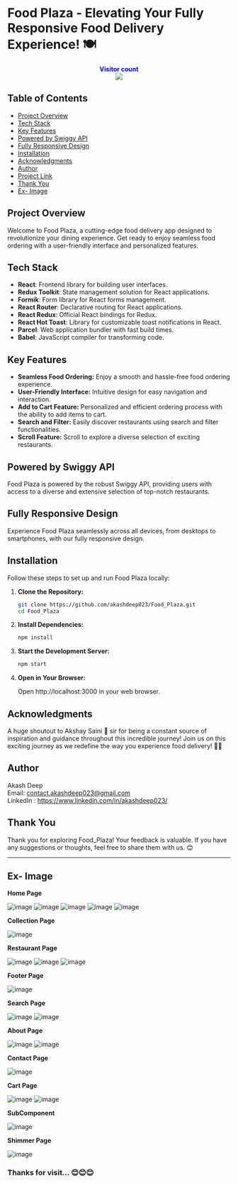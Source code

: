 # Food Plaza - Elevating Your Fully Responsive Food Delivery Experience! 🍽️

<p align="center">
  <b style="color: blue;  ">Visitor count</b>
  <br>
  <a style="" href="https://github.com/akashdeep023">
  <img src="https://profile-counter.glitch.me/food-plaza/count.svg" />
  </a>
</p>

## Table of Contents

-   [Project Overview](#project-overview)
-   [Tech Stack](#tech-stack)
-   [Key Features](#key-features)
-   [Powered by Swiggy API](#powered-by-swiggy-api)
-   [Fully Responsive Design](#fully-responsive-design)
-   [Installation](#installation)
-   [Acknowledgments](#acknowledgments)
-   [Author](#author)
-   [Project Link](#project-link)
-   [Thank You](#thank-you)
-   [Ex- Image](#ex--image)

## Project Overview

Welcome to Food Plaza, a cutting-edge food delivery app designed to revolutionize your dining experience. Get ready to enjoy seamless food ordering with a user-friendly interface and personalized features.

## Tech Stack

-   **React**: Frontend library for building user interfaces.
-   **Redux Toolkit**: State management solution for React applications.
-   **Formik**: Form library for React forms management.
-   **React Router**: Declarative routing for React applications.
-   **React Redux**: Official React bindings for Redux.
-   **React Hot Toast**: Library for customizable toast notifications in React.
-   **Parcel**: Web application bundler with fast build times.
-   **Babel**: JavaScript compiler for transforming code.

## Key Features

-   **Seamless Food Ordering:** Enjoy a smooth and hassle-free food ordering experience.
-   **User-Friendly Interface:** Intuitive design for easy navigation and interaction.
-   **Add to Cart Feature:** Personalized and efficient ordering process with the ability to add items to cart.
-   **Search and Filter:** Easily discover restaurants using search and filter functionalities.
-   **Scroll Feature:** Scroll to explore a diverse selection of exciting restaurants.

## Powered by Swiggy API

Food Plaza is powered by the robust Swiggy API, providing users with access to a diverse and extensive selection of top-notch restaurants.

## Fully Responsive Design

Experience Food Plaza seamlessly across all devices, from desktops to smartphones, with our fully responsive design.

## Installation

Follow these steps to set up and run Food Plaza locally:

1. **Clone the Repository:**
    ```bash
    git clone https://github.com/akashdeep023/Food_Plaza.git
    cd Food_Plaza
    ```
2. **Install Dependencies:**

    ```bash
    npm install
    ```

3. **Start the Development Server:**

    ```bash
    npm start
    ```

4. **Open in Your Browser:**

    Open http://localhost:3000 in your web browser.

## Acknowledgments

A huge shoutout to Akshay Saini 🚀 sir for being a constant source of inspiration and guidance throughout this incredible journey! Join us on this exciting journey as we redefine the way you experience food delivery! 🌮🚀

## Author

Akash Deep \
Email: contact.akashdeep023@gmail.com \
LinkedIn : https://www.linkedin.com/in/akashdeep023/

## Thank You

Thank you for exploring Food_Plaza! Your feedback is valuable. If you have any suggestions or thoughts, feel free to share them with us. 😊

---

## Ex- Image

**Home Page**

![image](https://github.com/akashdeep023/Food_Plaza/assets/126412088/5e85916d-1aa3-40eb-9cef-f5ef74998f02)
![image](https://github.com/akashdeep023/Food_Plaza/assets/126412088/3081ec51-a474-4d26-b91d-b53956618dbf)
![image](https://github.com/akashdeep023/Food_Plaza/assets/126412088/c895bfbd-a648-4e6c-8082-0393d0dda9cd)
![image](https://github.com/akashdeep023/Food_Plaza/assets/126412088/202e1b60-955e-4f47-9b8f-cad9b9547317)
![image](https://github.com/akashdeep023/Food_Plaza/assets/126412088/8e5cb44b-bc0a-4b67-b41b-67ece2b92aa6)

**Collection Page**

![image](https://github.com/akashdeep023/Food_Plaza/assets/126412088/a383952a-3005-4e0f-a0a3-dd4bf81aa6f3)

**Restaurant Page**

![image](https://github.com/akashdeep023/Food_Plaza/assets/126412088/8bedd5de-628e-4277-a781-e87c30847bbf)
![image](https://github.com/akashdeep023/Food_Plaza/assets/126412088/9ed5fc8a-a3bb-402f-846d-2cf79da9dc0a)
![image](https://github.com/akashdeep023/Food_Plaza/assets/126412088/6d7d7100-5add-4082-b290-6d28a05bf41e)

**Footer Page**

![image](https://github.com/akashdeep023/Food_Plaza/assets/126412088/ed9f45ce-28c2-4406-b1fd-fa1858f5e20c)

**Search Page**

![image](https://github.com/akashdeep023/Food_Plaza/assets/126412088/4f2d510e-58ac-4511-9c8d-58e950c98ba7)
![image](https://github.com/akashdeep023/Food_Plaza/assets/126412088/b26f69a6-7e8e-427d-918f-8912fbded64b)

**About Page**

![image](https://github.com/akashdeep023/Food_Plaza/assets/126412088/d0a16895-2e33-41d2-a3fe-260ecb963033)
![image](https://github.com/akashdeep023/Food_Plaza/assets/126412088/89628633-f60d-4473-8604-b1762dad2995)

**Contact Page**

![image](https://github.com/akashdeep023/Food_Plaza/assets/126412088/dc32adce-e50e-401d-9be6-631333e7dd6d)

**Cart Page**

![image](https://github.com/akashdeep023/Food_Plaza/assets/126412088/a255acaf-b8a5-4570-842c-6330c05dc47d)
![image](https://github.com/akashdeep023/Food_Plaza/assets/126412088/a5b15743-1cde-413c-9b8f-b56ab8867d3f)

**SubComponent**

![image](https://github.com/akashdeep023/Food_Plaza/assets/126412088/f65a210a-1224-4dde-ba79-e895c6af5491)

**Shimmer Page**

![image](https://github.com/akashdeep023/Food_Plaza/assets/126412088/5af8ce99-11d3-4d26-9608-e348b8743633)

### Thanks for visit... 😊😊😊
